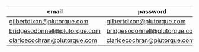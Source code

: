 | email                         | password                      | role  |
| ----------------------------- | ----------------------------- | ----- |
| gilbertdixon@plutorque.com    | gilbertdixon@plutorque.com    | user  |
| bridgesodonnell@plutorque.com | bridgesodonnell@plutorque.com | admin |
| claricecochran@plutorque.com  | claricecochran@plutorque.com  | empl  |
